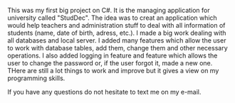 This was my first big project on C#. It is the managing application for university called "StudDec". The idea was to creat an application which would help teachers and administration stuff 
to deal with all information of students (name, date of birth, adress, etc.). I made a big work dealing with all databases and local server. I added many features which allow the user to work
with database tables, add them, change them and other necessary operations. I also added logging in feature and feature which allows the user to change the password or, 
if the user forgot it, made a new one. THere are still a lot things to work and improve but it gives a view on my programming skills.

If you have any questions do not hesitate to text me on my e-mail.
